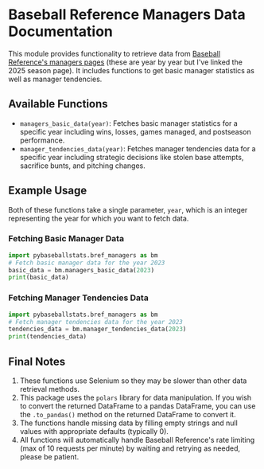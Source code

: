 # Baseball Reference Managers Data Documentation

This module provides functionality to retrieve data from [Baseball Reference's managers pages](https://www.baseball-reference.com/leagues/majors/2025-managers.shtml) (these are year by year but I've linked the 2025 season page). It includes functions to get basic manager statistics as well as manager tendencies.

## Available Functions

- `managers_basic_data(year)`: Fetches basic manager statistics for a specific year including wins, losses, games managed, and postseason performance.
- `manager_tendencies_data(year)`: Fetches manager tendencies data for a specific year including strategic decisions like stolen base attempts, sacrifice bunts, and pitching changes.

## Example Usage

Both of these functions take a single parameter, `year`, which is an integer representing the year for which you want to fetch data.

### Fetching Basic Manager Data

```python
import pybaseballstats.bref_managers as bm
# Fetch basic manager data for the year 2023
basic_data = bm.managers_basic_data(2023)
print(basic_data)
```

### Fetching Manager Tendencies Data

```python
import pybaseballstats.bref_managers as bm
# Fetch manager tendencies data for the year 2023
tendencies_data = bm.manager_tendencies_data(2023)
print(tendencies_data)
```

## Final Notes

1. These functions use Selenium so they may be slower than other data retrieval methods.
2. This package uses the `polars` library for data manipulation. If you wish to convert the returned DataFrame to a pandas DataFrame, you can use the `.to_pandas()` method on the returned DataFrame to convert it.
3. The functions handle missing data by filling empty strings and null values with appropriate defaults (typically 0).
4. All functions will automatically handle Baseball Reference's rate limiting (max of 10 requests per minute) by waiting and retrying as needed, please be patient.
